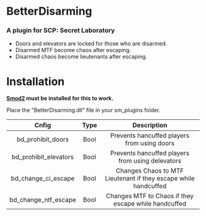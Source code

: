 # BetterDisarming

### A plugin for SCP: Secret Laboratory

- Doors and elevators are locked for those who are disarmed.
- Disarmed MTF become chaos after escaping.
- Disarmed chaos become lieutenants after escaping.

# Installation

**[Smod2](https://github.com/Grover-c13/Smod2) must be installed for this to work.**

Place the "BetterDisarming.dll" file in your sm_plugins folder.

| Cnfig        | Type          | Description  |
| :-------------: |:-------------:| :-----:|
| bd_prohibit_doors | Bool | Prevents hancuffed players from using doors  |
| bd_prohibit_elevators | Bool | Prevents hancuffed players from using delevators |
| bd_change_ci_escape | Bool | Changes Chaos to MTF Lieutenant if they escape while handcuffed |
| bd_change_ntf_escape | Bool | Changes MTF to Chaos if they escape while handcuffed |
